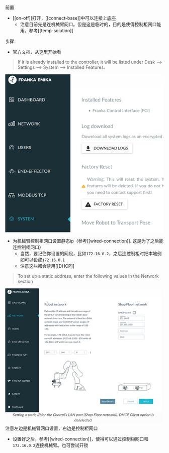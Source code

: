 前置
- [[on-off]]打开，[[connect-base]]中可以连接上底座
  - 注意目前先是连机械臂网口。但是这是临时的，目的是使得控制柜网口能用。参考[[temp-solution]]

步骤
- 官方文档，从[这里](https://frankaemika.github.io/docs/getting_started.html#installing-the-fci-feature)开始看
> If it is already installed to the controller, it will be listed under Desk –> Settings –> System –> Installed Features.

![](connect-controller.png)

- 为机械臂控制柜网口设置静态ip（参考[[wired-connection]]. 这是为了之后能连控制柜网口）
  - 当然，要记住你设置的网段，比如`172.16.0.2`，之后连控制柜时把本地例如可以设成`172.16.0.1`
  - 注意这些都会禁用[[DHCP]]
> To set up a static address, enter the following values in the Network section

![](franka-two-networks.png)
注意左边是机械臂网口设置，右边是控制柜网口

- 设置好之后，参考[[wired-connection]]，使得可以通过控制柜网口和`172.16.0.2`连接机械臂。也可尝试开锁
